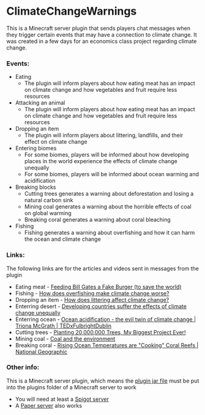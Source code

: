 # ClimateChangeWarnings

This is a Minecraft server plugin that sends players chat messages when they trigger certain events that may have a connection to climate change. It was created in a few days for an economics class project regarding climate change.

### Events:

- Eating
  - The plugin will inform players about how eating meat has an impact on climate change and how vegetables and fruit require less resources
- Attacking an animal
  - The plugin will inform players about how eating meat has an impact on climate change and how vegetables and fruit require less resources
- Dropping an item
  - The plugin will inform players about littering, landfills, and their effect on climate change
- Entering biomes
  - For some biomes, players will be informed about how developing places in the world experience the effects of climate change unequally
  - For some biomes, players will be informed about ocean warming and acidification
- Breaking blocks
  - Cutting trees generates a warning about deforestation and losing a natural carbon sink
  - Mining coal generates a warning about the horrible effects of coal on global warming
  - Breaking coral generates a warning about coral bleaching
- Fishing
  - Fishing generates a warning about overfishing and how it can harm the ocean and climate change

### Links:
The following links are for the articles and videos sent in messages from the plugin
- Eating meat - [Feeding Bill Gates a Fake Burger (to save the world)](https://youtu.be/-k-V3ESHcfA)
- Fishing - [How does overfishing make climate change worse?](https://www.greenpeace.org/aotearoa/story/how-does-overfishing-make-climate-change-worse/)
- Dropping an item - [How does littering affect climate change?](https://www.thinkingsustainably.com/littering-affect-climate-change/)
- Enterring desert - [Developing countries suffer the effects of climate change unequally](https://www.un.org/press/en/2019/gaef3516.doc.htm)
- Enterring ocean - [Ocean acidification - the evil twin of climate change | Triona McGrath | TEDxFulbrightDublin](https://youtu.be/8m1X26Auw6Q)
- Cutting trees - [Planting 20,000,000 Trees, My Biggest Project Ever!](https://youtu.be/HPJKxAhLw5I)
- Mining coal - [Coal and the environment](https://www.eia.gov/energyexplained/coal/coal-and-the-environment.php)
- Breaking coral - [Rising Ocean Temperatures are "Cooking" Coral Reefs | National Geographic](https://youtu.be/mQ10xBl8XMQ)

### Other info:
This is a Minecraft server plugin, which means the [plugin jar file](https://github.com/hongxiw/ClimateChangeWarnings/releases/tag/v1.0) must be put into the plugins folder of a Minecraft server to work
- You will need at least a [Spigot server](https://www.spigotmc.org/wiki/spigot-installation/)
- A [Paper server](https://papermc.io/) also works
